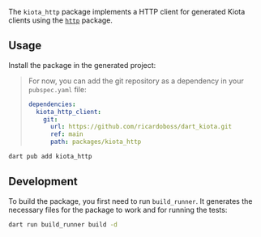 The `kiota_http` package implements a HTTP client for generated Kiota clients using the
[`http`](https://pub.dev/packages/http) package.

## Usage

Install the package in the generated project:

> For now, you can add the git repository as a dependency in your `pubspec.yaml` file:
>
> ```yaml
> dependencies:
>   kiota_http_client:
>     git:
>       url: https://github.com/ricardoboss/dart_kiota.git
>       ref: main
>       path: packages/kiota_http
> ```

```bash
dart pub add kiota_http
```

## Development

To build the package, you first need to run `build_runner`.
It generates the necessary files for the package to work and for running the tests:

```bash
dart run build_runner build -d
```
